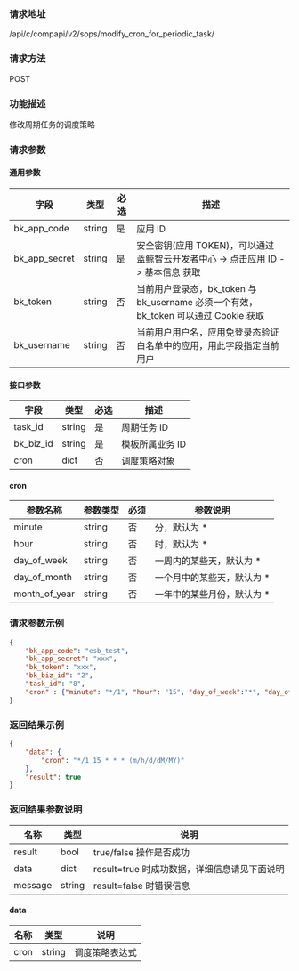 ### 请求地址

/api/c/compapi/v2/sops/modify_cron_for_periodic_task/

### 请求方法

POST

### 功能描述

修改周期任务的调度策略

### 请求参数

#### 通用参数

| 字段 | 类型 | 必选 | 描述 |
|-----------|------------|--------|------------|
| bk_app_code  | string    | 是 | 应用 ID     |
| bk_app_secret| string    | 是 | 安全密钥(应用 TOKEN)，可以通过 蓝鲸智云开发者中心 -&gt; 点击应用 ID -&gt; 基本信息 获取 |
| bk_token     | string    | 否 | 当前用户登录态，bk_token 与 bk_username 必须一个有效，bk_token 可以通过 Cookie 获取 |
| bk_username  | string    | 否 | 当前用户用户名，应用免登录态验证白名单中的应用，用此字段指定当前用户 |

#### 接口参数

| 字段          | 类型       | 必选   | 描述             |
|---------------|------------|--------|------------------|
| task_id    | string     | 是   | 周期任务 ID |
| bk_biz_id    | string     | 是   | 模板所属业务 ID |
| cron    | dict     | 否   | 调度策略对象 |

#### cron

| 参数名称   | 参数类型  | 必须  | 参数说明     |
| ------------ | ------------ | ------ | ---------------- |
| minute    | string     | 否   | 分，默认为 * |
| hour    | string     | 否   | 时，默认为 * |
| day_of_week    | string     | 否   | 一周内的某些天，默认为 * |
| day_of_month    | string     | 否   | 一个月中的某些天，默认为 * |
| month_of_year    | string     | 否   | 一年中的某些月份，默认为 * |

### 请求参数示例

```json
{
    "bk_app_code": "esb_test",
    "bk_app_secret": "xxx",
    "bk_token": "xxx",
    "bk_biz_id": "2",
    "task_id": "8",
    "cron" : {"minute": "*/1", "hour": "15", "day_of_week":"*", "day_of_month":"*", "month_of_year":"*"},
}
```

### 返回结果示例

```json
{
    "data": {
        "cron": "*/1 15 * * * (m/h/d/dM/MY)"
    },
    "result": true
}
```

### 返回结果参数说明

| 名称   | 类型  | 说明             |
| ------------ | ---------- | ------------------------------ |
| result      | bool    | true/false 操作是否成功     |
| data        | dict      | result=true 时成功数据，详细信息请见下面说明     |
| message        | string      | result=false 时错误信息     |

#### data

| 名称   | 类型  | 说明             |
| ------------ | ---------- | ------------------------------ |
| cron      | string    | 调度策略表达式    |
